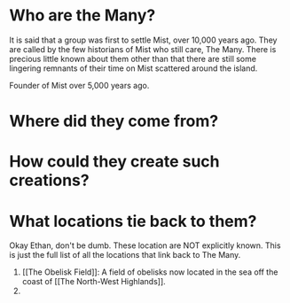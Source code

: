 # Who are the Many?
It is said that a group was first to settle Mist, over 10,000 years ago. They are called by the few historians of Mist who still care, The Many. There is precious little known about them other than that there are still some lingering remnants of their time on Mist scattered around the island. 

Founder of Mist over 5,000 years ago. 

# Where did they come from?

# How could they create such creations?

# What locations tie back to them?
Okay Ethan, don't be dumb. These location are NOT explicitly known. This is just the full list of all the locations that link back to The Many.
1. [[The Obelisk Field]]: A field of obelisks now located in the sea off the coast of [[The North-West Highlands]].
2. 
